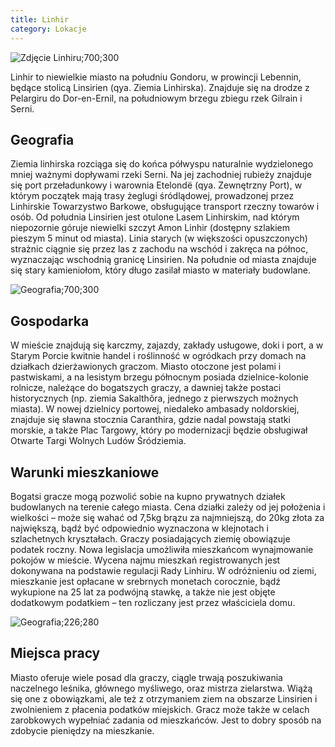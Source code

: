 ```yaml
---
title: Linhir
category: Lokacje
---
```


![Zdjęcie Linhiru;700;300](/images/locations/linhir.png)

Linhir to niewielkie miasto na południu Gondoru, w prowincji Lebennin, będące stolicą Linsirien (qya. Ziemia Linhirska). Znajduje się na drodze z Pelargiru do Dor-en-Ernil, na południowym brzegu zbiegu rzek Gilrain i Serni.

## Geografia

Ziemia linhirska rozciąga się do końca półwyspu naturalnie wydzielonego mniej ważnymi dopływami rzeki Serni. Na jej zachodniej rubieży znajduje się port przeładunkowy i warownia Etelondë (qya. Zewnętrzny Port), w którym początek mają trasy żeglugi śródlądowej, prowadzonej przez Linhirskie Towarzystwo Barkowe, obsługujące transport rzeczny towarów i osób. Od południa Linsirien jest otulone Lasem Linhirskim, nad którym niepozornie góruje niewielki szczyt Amon Linhir (dostępny szlakiem pieszym 5 minut od miasta). Linia starych (w większości opuszczonych) strażnic ciągnie się przez las z zachodu na wschód i zakręca na północ, wyznaczając wschodnią granicę Linsirien. Na południe od miasta znajduje się stary kamieniołom, który długo zasilał miasto w materiały budowlane.

![Geografia;700;300](/images/articles/linhir-2.png)

## Gospodarka

W mieście znajdują się karczmy, zajazdy, zakłady usługowe, doki i port, a w Starym Porcie kwitnie handel i roślinność w ogródkach przy domach na działkach dzierżawionych graczom. Miasto otoczone jest polami i pastwiskami, a na lesistym brzegu północnym posiada dzielnice-kolonie rolnicze, należące do bogatszych graczy, a dawniej także postaci historycznych (np. ziemia Sakalthôra, jednego z pierwszych możnych miasta).
W nowej dzielnicy portowej, niedaleko ambasady noldorskiej, znajduje się sławna stocznia Caranthira, gdzie nadal powstają statki morskie, a także Plac Targowy, który po modernizacji będzie obsługiwał Otwarte Targi Wolnych Ludów Śródziemia.

## Warunki mieszkaniowe

Bogatsi gracze mogą pozwolić sobie na kupno prywatnych działek budowlanych na terenie całego miasta. Cena działki zależy od jej położenia i wielkości – może się wahać od 7,5kg brązu za najmniejszą, do 20kg złota za największą, bądź być odpowiednio wyznaczona w klejnotach i szlachetnych kryształach. Graczy posiadających ziemię obowiązuje podatek roczny.
Nowa legislacja umożliwiła mieszkańcom wynajmowanie pokojów w mieście. Wycena najmu mieszkań registrowanych jest dokonywana na podstawie regulacji Rady Linhiru. W odróżnieniu od ziemi, mieszkanie jest opłacane w srebrnych monetach corocznie, bądź wykupione na 25 lat za podwójną stawkę, a także nie jest objęte dodatkowym podatkiem – ten rozliczany jest przez właściciela domu.

![Geografia;226;280](/images/articles/linhir-3.png)

## Miejsca pracy

Miasto oferuje wiele posad dla graczy, ciągle trwają poszukiwania naczelnego leśnika, głównego myśliwego, oraz mistrza zielarstwa. Wiążą się one z obowiązkami, ale też z otrzymaniem ziem na obszarze Linsirien i zwolnieniem z płacenia podatków miejskich.
Gracz może także w celach zarobkowych wypełniać zadania od mieszkańców. Jest to dobry sposób na zdobycie pieniędzy na mieszkanie.

